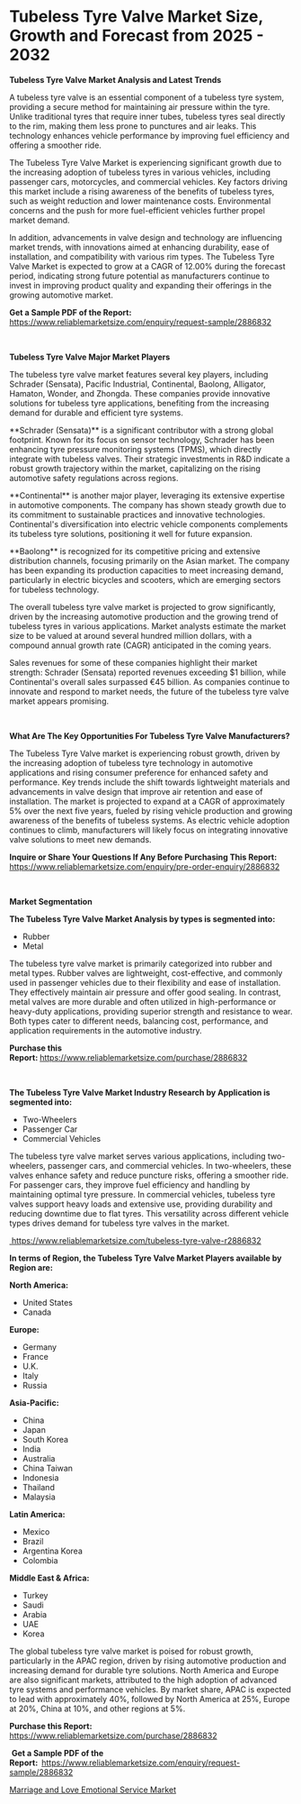<p><h1>Tubeless Tyre Valve Market Size, Growth and Forecast from 2025 - 2032</h1></p><p><strong>Tubeless Tyre Valve Market Analysis and Latest Trends</strong></p>
<p><p>A tubeless tyre valve is an essential component of a tubeless tyre system, providing a secure method for maintaining air pressure within the tyre. Unlike traditional tyres that require inner tubes, tubeless tyres seal directly to the rim, making them less prone to punctures and air leaks. This technology enhances vehicle performance by improving fuel efficiency and offering a smoother ride. </p><p>The Tubeless Tyre Valve Market is experiencing significant growth due to the increasing adoption of tubeless tyres in various vehicles, including passenger cars, motorcycles, and commercial vehicles. Key factors driving this market include a rising awareness of the benefits of tubeless tyres, such as weight reduction and lower maintenance costs. Environmental concerns and the push for more fuel-efficient vehicles further propel market demand.</p><p>In addition, advancements in valve design and technology are influencing market trends, with innovations aimed at enhancing durability, ease of installation, and compatibility with various rim types. The Tubeless Tyre Valve Market is expected to grow at a CAGR of 12.00% during the forecast period, indicating strong future potential as manufacturers continue to invest in improving product quality and expanding their offerings in the growing automotive market.</p></p>
<p><strong>Get a Sample PDF of the Report:&nbsp;</strong> <a href="https://www.reliablemarketsize.com/enquiry/request-sample/2886832?utm_campaign=2457&utm_medium=2&utm_source=Github&utm_content=ia&utm_term=13032025&utm_id=tubeless-tyre-valve">https://www.reliablemarketsize.com/enquiry/request-sample/2886832</a></p>
<p>&nbsp;</p>
<p><strong>Tubeless Tyre Valve Major Market Players</strong></p>
<p><p>The tubeless tyre valve market features several key players, including Schrader (Sensata), Pacific Industrial, Continental, Baolong, Alligator, Hamaton, Wonder, and Zhongda. These companies provide innovative solutions for tubeless tyre applications, benefiting from the increasing demand for durable and efficient tyre systems.</p><p>**Schrader (Sensata)** is a significant contributor with a strong global footprint. Known for its focus on sensor technology, Schrader has been enhancing tyre pressure monitoring systems (TPMS), which directly integrate with tubeless valves. Their strategic investments in R&D indicate a robust growth trajectory within the market, capitalizing on the rising automotive safety regulations across regions.</p><p>**Continental** is another major player, leveraging its extensive expertise in automotive components. The company has shown steady growth due to its commitment to sustainable practices and innovative technologies. Continental's diversification into electric vehicle components complements its tubeless tyre solutions, positioning it well for future expansion.</p><p>**Baolong** is recognized for its competitive pricing and extensive distribution channels, focusing primarily on the Asian market. The company has been expanding its production capacities to meet increasing demand, particularly in electric bicycles and scooters, which are emerging sectors for tubeless technology.</p><p>The overall tubeless tyre valve market is projected to grow significantly, driven by the increasing automotive production and the growing trend of tubeless tyres in various applications. Market analysts estimate the market size to be valued at around several hundred million dollars, with a compound annual growth rate (CAGR) anticipated in the coming years.</p><p>Sales revenues for some of these companies highlight their market strength: Schrader (Sensata) reported revenues exceeding $1 billion, while Continental's overall sales surpassed €45 billion. As companies continue to innovate and respond to market needs, the future of the tubeless tyre valve market appears promising.</p></p>
<p>&nbsp;</p>
<p><strong>What Are The Key Opportunities For Tubeless Tyre Valve Manufacturers?</strong></p>
<p><p>The Tubeless Tyre Valve market is experiencing robust growth, driven by the increasing adoption of tubeless tyre technology in automotive applications and rising consumer preference for enhanced safety and performance. Key trends include the shift towards lightweight materials and advancements in valve design that improve air retention and ease of installation. The market is projected to expand at a CAGR of approximately 5% over the next five years, fueled by rising vehicle production and growing awareness of the benefits of tubeless systems. As electric vehicle adoption continues to climb, manufacturers will likely focus on integrating innovative valve solutions to meet new demands.</p></p>
<p><strong>Inquire or Share Your Questions If Any Before Purchasing This Report:</strong> <a href="https://www.reliablemarketsize.com/enquiry/pre-order-enquiry/2886832?utm_campaign=2457&utm_medium=2&utm_source=Github&utm_content=ia&utm_term=13032025&utm_id=tubeless-tyre-valve">https://www.reliablemarketsize.com/enquiry/pre-order-enquiry/2886832</a></p>
<p>&nbsp;</p>
<p><strong>Market Segmentation</strong></p>
<p><strong>The Tubeless Tyre Valve Market Analysis by types is segmented into:</strong></p>
<p><ul><li>Rubber</li><li>Metal</li></ul></p>
<p><p>The tubeless tyre valve market is primarily categorized into rubber and metal types. Rubber valves are lightweight, cost-effective, and commonly used in passenger vehicles due to their flexibility and ease of installation. They effectively maintain air pressure and offer good sealing. In contrast, metal valves are more durable and often utilized in high-performance or heavy-duty applications, providing superior strength and resistance to wear. Both types cater to different needs, balancing cost, performance, and application requirements in the automotive industry.</p></p>
<p><strong>Purchase this Report:&nbsp;</strong><a href="https://www.reliablemarketsize.com/purchase/2886832?utm_campaign=2457&utm_medium=2&utm_source=Github&utm_content=ia&utm_term=13032025&utm_id=tubeless-tyre-valve">https://www.reliablemarketsize.com/purchase/2886832</a></p>
<p>&nbsp;</p>
<p><strong>The Tubeless Tyre Valve Market Industry Research by Application is segmented into:</strong></p>
<p><ul><li>Two-Wheelers</li><li>Passenger Car</li><li>Commercial Vehicles</li></ul></p>
<p><p>The tubeless tyre valve market serves various applications, including two-wheelers, passenger cars, and commercial vehicles. In two-wheelers, these valves enhance safety and reduce puncture risks, offering a smoother ride. For passenger cars, they improve fuel efficiency and handling by maintaining optimal tyre pressure. In commercial vehicles, tubeless tyre valves support heavy loads and extensive use, providing durability and reducing downtime due to flat tyres. This versatility across different vehicle types drives demand for tubeless tyre valves in the market.</p></p>
<p><a href="https://www.reliablemarketsize.com/tubeless-tyre-valve-r2886832?utm_campaign=2457&utm_medium=2&utm_source=Github&utm_content=ia&utm_term=13032025&utm_id=tubeless-tyre-valve">&nbsp;https://www.reliablemarketsize.com/tubeless-tyre-valve-r2886832</a></p>
<p><strong>In terms of Region, the Tubeless Tyre Valve Market Players available by Region are:</strong></p>
<p>
    <p> <strong> North America: </strong>
        <ul>
            <li>United States</li>
            <li>Canada</li>
        </ul>
        </p> 
    <p> <strong> Europe: </strong>
        <ul>
            <li>Germany</li>
            <li>France</li>
            <li>U.K.</li>
            <li>Italy</li>
            <li>Russia</li>
        </ul>
        </p> 
    <p> <strong> Asia-Pacific: </strong>
        <ul>
            <li>China</li>
            <li>Japan</li>
            <li>South Korea</li>
            <li>India</li>
            <li>Australia</li>
            <li>China Taiwan</li>
            <li>Indonesia</li>
            <li>Thailand</li>
            <li>Malaysia</li>
        </ul>
        </p> 
    <p> <strong> Latin America: </strong>
        <ul>
            <li>Mexico</li>
            <li>Brazil</li>
            <li>Argentina Korea</li>
            <li>Colombia</li>
        </ul>
        </p> 
    <p> <strong> Middle East & Africa: </strong>
        <ul>
            <li>Turkey</li>
            <li>Saudi</li>
            <li>Arabia</li>
            <li>UAE</li>
            <li>Korea</li>
        </ul>
    </p>
    </p>
<p><p>The global tubeless tyre valve market is poised for robust growth, particularly in the APAC region, driven by rising automotive production and increasing demand for durable tyre solutions. North America and Europe are also significant markets, attributed to the high adoption of advanced tyre systems and performance vehicles. By market share, APAC is expected to lead with approximately 40%, followed by North America at 25%, Europe at 20%, China at 10%, and other regions at 5%.</p></p>
<p><strong>Purchase this Report: </strong><a href="https://www.reliablemarketsize.com/purchase/2886832?utm_campaign=2457&utm_medium=2&utm_source=Github&utm_content=ia&utm_term=13032025&utm_id=tubeless-tyre-valve">https://www.reliablemarketsize.com/purchase/2886832</a></p>
<p>&nbsp;<strong>Get a Sample PDF of the Report:&nbsp;&nbsp;</strong><a href="https://www.reliablemarketsize.com/enquiry/request-sample/2886832?utm_campaign=2457&utm_medium=2&utm_source=Github&utm_content=ia&utm_term=13032025&utm_id=tubeless-tyre-valve">https://www.reliablemarketsize.com/enquiry/request-sample/2886832</a></p>
<p><strong></strong></p>
<p><p><a href="https://github.com/cheryjhonson/Market-Research-Report-List-1/blob/main/marriage-and-love-emotional-service-market.md?utm_campaign=2457&utm_medium=2&utm_source=Github&utm_content=ia&utm_term=13032025&utm_id=tubeless-tyre-valve">Marriage and Love Emotional Service Market</a></p></p>